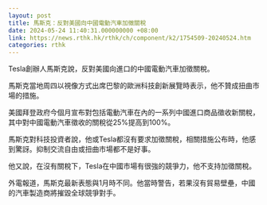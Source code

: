 ```yaml
---
layout: post
title: 馬斯克：反對美國向中國電動汽車加徵關稅
date: 2024-05-24 11:40:31.000000000 +08:00
link: https://news.rthk.hk/rthk/ch/component/k2/1754509-20240524.htm
categories: rthk
---
```


Tesla創辦人馬斯克說，反對美國向進口的中國電動汽車加徵關稅。

馬斯克當地周四以視像方式出席巴黎的歐洲科技創新展覽時表示，他不贊成扭曲市場的措施。

美國拜登政府今個月宣布對包括電動汽車在內的一系列中國進口商品徵收新關稅，其中對中國電動汽車徵收的關稅從25%提高到100%。

馬斯克對科技投資者說，他或Tesla都沒有要求加徵關稅，相關措施公布時，他感到驚訝。抑制交流自由或扭曲市場都不是好事。

他又說，在沒有關稅下，Tesla在中國市場有很強的競爭力，他不支持加徵關稅。

外電報道，馬斯克最新表態與1月時不同。他當時警告，若果沒有貿易壁壘，中國的汽車製造商將摧毀全球競爭對手。
